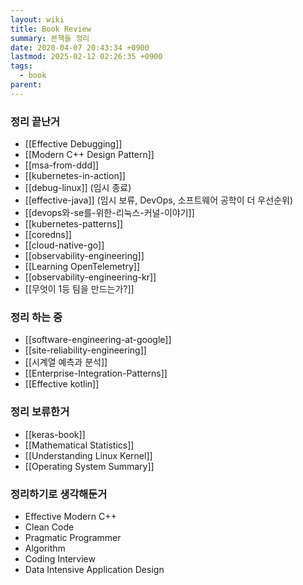```yaml
---
layout: wiki
title: Book Review
summary: 본책들 정리
date: 2020-04-07 20:43:34 +0900
lastmod: 2025-02-12 02:26:35 +0900
tags:
  - book
parent: 
---
```


### 정리 끝난거
- [[Effective Debugging]]
- [[Modern C++ Design Pattern]]
- [[msa-from-ddd]]
- [[kubernetes-in-action]]
- [[debug-linux]] (임시 종료)
- [[effective-java]] (임시 보류, DevOps, 소프트웨어 공학이 더 우선순위)
- [[devops와-se를-위한-리눅스-커널-이야기]]
- [[kubernetes-patterns]]
- [[coredns]]
- [[cloud-native-go]]
- [[observability-engineering]]
- [[Learning OpenTelemetry]]
- [[observability-engineering-kr]]
- [[무엇이 1등 팀을 만드는가?]]
### 정리 하는 중
- [[software-engineering-at-google]]
- [[site-reliability-engineering]]
- [[시계열 예측과 분석]]
- [[Enterprise-Integration-Patterns]]
- [[Effective kotlin]]

### 정리 보류한거
- [[keras-book]]
- [[Mathematical Statistics]]
- [[Understanding Linux Kernel]]
- [[Operating System Summary]]

### 정리하기로 생각해둔거
 * Effective Modern C++
 * Clean Code
 * Pragmatic Programmer
 * Algorithm
 * Coding Interview
 * Data Intensive Application Design
